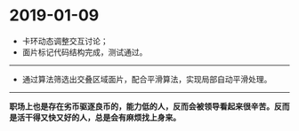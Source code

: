 # 2019-01-09

- 卡环动态调整交互讨论；
- 面片标记代码结构完成，测试通过。

---

- 通过算法筛选出交叠区域面片，配合平滑算法，实现局部自动平滑处理。

---

**职场上也是存在劣币驱逐良币的，能力低的人，反而会被领导看起来很辛苦。反而是活干得又快又好的人，总是会有麻烦找上身来。**